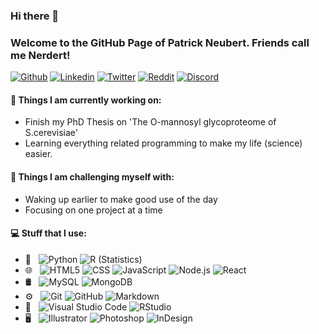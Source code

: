 ### Hi there 👋 
### Welcome to the GitHub Page of Patrick Neubert. Friends call me Nerdert!

[![Github](https://img.shields.io/badge/-Github-000?style=for-the-badge&logo=appveyor&logo=Github&logoColor=white)](https://github.com/nerdbert-hub)
[![Linkedin](https://img.shields.io/badge/-LinkedIn-blue?style=for-the-badge&logo=appveyor&logo=Linkedin&logoColor=white)](https://www.linkedin.com/in/patrick-neubert/)
[![Twitter](https://img.shields.io/badge/-Twitter-blue?style=for-the-badge&logo=appveyor&logo=Twitter&logoColor=white)](https://twitter.com/_Nerdbert_)
[![Reddit](https://img.shields.io/badge/-Reddit-red?style=for-the-badge&logo=appveyor&logo=Reddit&logoColor=white)](https://www.reddit.com/user/DividedState)
[![Discord](https://img.shields.io/badge/-Discord-blue?style=for-the-badge&logo=appveyor&logo=Discord&logoColor=white)](Nerdbert#8047)



#### 🌱 Things I am currently working on: 
- Finish my PhD Thesis on 'The O-mannosyl glycoproteome of S.cerevisiae'  
- Learning everything related programming to make my life (science) easier.

#### :muscle: Things I am challenging myself with:
- Waking up earlier to make good use of the day
- Focusing on one project at a time


#### 💻 Stuff that I use:
- 💬 &nbsp;
  ![Python](https://img.shields.io/badge/-Python-333333?style=flat&logo=python)
  ![R (Statistics)](https://img.shields.io/badge/-R-333333?style=flat&logo=R&logoColor=276DC3)
- 🌐 &nbsp;
  ![HTML5](https://img.shields.io/badge/-HTML5-333333?style=flat&logo=HTML5)
  ![CSS](https://img.shields.io/badge/-CSS-333333?style=flat&logo=CSS3&logoColor=1572B6)
  ![JavaScript](https://img.shields.io/badge/-JavaScript-333333?style=flat&logo=javascript)
  ![Node.js](https://img.shields.io/badge/-Node.js-333333?style=flat&logo=node.js)
  ![React](https://img.shields.io/badge/-React-333333?style=flat&logo=react)
- 🛢 &nbsp;
  ![MySQL](https://img.shields.io/badge/-MySQL-333333?style=flat&logo=mysql)
  ![MongoDB](https://img.shields.io/badge/-MongoDB-333333?style=flat&logo=mongodb)
- ⚙️ &nbsp;
  ![Git](https://img.shields.io/badge/-Git-333333?style=flat&logo=git)
  ![GitHub](https://img.shields.io/badge/-GitHub-333333?style=flat&logo=github)
  ![Markdown](https://img.shields.io/badge/-Markdown-333333?style=flat&logo=markdown)
- 🔧 &nbsp;
  ![Visual Studio Code](https://img.shields.io/badge/-Visual%20Studio%20Code-333333?style=flat&logo=visual-studio-code&logoColor=007ACC)
  ![RStudio](https://img.shields.io/badge/-RStudio-333333?style=flat&logo=rstudio)
- 🖥 &nbsp;
  ![Illustrator](https://img.shields.io/badge/-Illustrator-333333?style=flat&logo=adobe-illustrator)
  ![Photoshop](https://img.shields.io/badge/-Photoshop-333333?style=flat&logo=adobe-photoshop)
  ![InDesign](https://img.shields.io/badge/-InDesign-333333?style=flat&logo=adobe-indesign)

<!--
**nerdbert-hub/nerdbert-hub** is a ✨ _special_ ✨ repository because its `README.md` (this file) appears on your GitHub profile.

Here are some ideas to get you started:

- 🔭 I’m currently working on ...
- 🌱 I’m currently learning ...
- 👯 I’m looking to collaborate on ...
- 🤔 I’m looking for help with ...
- 💬 Ask me about ...
- 📫 How to reach me: ...
- 😄 Pronouns: ...
- ⚡ Fun fact: ...
-->
